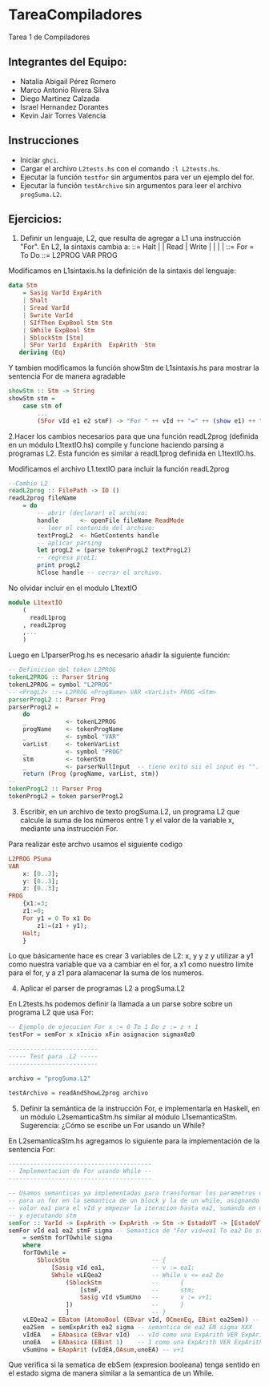 # TareaCompiladores
Tarea 1 de Compiladores

## Integrantes del Equipo:
- Natalia Abigail Pérez Romero
- Marco Antonio Rivera Silva
- Diego Martinez Calzada
- Israel Hernandez Dorantes
- Kevin Jair Torres Valencia

## Instrucciones

- Iniciar `ghci`.
- Cargar el archivo `L2tests.hs` con el comando `:l L2tests.hs`.
- Ejecutar la función `testfor` sin argumentos para ver un ejemplo del for.
- Ejecutar la función `testArchivo` sin argumentos para leer el archivo `progSuma.L2`.

## Ejercicios:
1. Definir un lenguaje, L2, que resulta de agregar a L1 una instrucción "For".
En L2, la sintaxis cambia a:
 <Stm>        ::=   Halt | <AsigStm>
                  | Read <VarId> | Write <VarId>
                  | <IfThenStm> | <WhileStm>
                  | <BlockStm>
                  | <ForStm>
<ForStm>   ::= For <VarId> = <ExpArith> To <ExpArith> Do <Stm>
<ProgL2>     ::= L2PROG <ProgName> VAR <VarList> PROG <Stm>

Modificamos en L1sintaxis.hs la definición de la sintaxis del lenguaje:

```haskell
data Stm
    = Sasig VarId ExpArith
    | Shalt
    | Sread VarId
    | Swrite VarId
    | SIfThen ExpBool Stm Stm
    | SWhile ExpBool Stm
    | SblockStm [Stm]
    | SFor VarId  ExpArith  ExpArith  Stm
   deriving (Eq)
```
Y tambien modificamos la función showStm de L1sintaxis.hs para mostrar la sentencia For de manera agradable

```haskell
showStm :: Stm -> String
showStm stm =
    case stm of
        ...
        (SFor vId e1 e2 stmF) -> "For " ++ vId ++ "=" ++ (show e1) ++ " To " ++ (show e2) ++ " Do " ++ (show stmF)
```


2.Hacer los cambios necesarios para que una función readL2prog (definida en un módulo L1textIO.hs) compile y funcione haciendo parsing a programas L2.
Esta función es similar a readL1prog definida en L1textIO.hs.

Modificamos el archivo L1.textIO para incluir la función readL2prog 
```haskell
--Cambio L2
readL2prog :: FilePath -> IO ()
readL2prog fileName
    = do
        -- abrir (declarar) el archivo:
        handle      <- openFile fileName ReadMode
        -- leer el contenido del archivo:
        textProgL2  <- hGetContents handle
        -- aplicar parsing
        let progL2 = (parse tokenProgL2 textProgL2)
        -- regresa proL1:
        print progL2
        hClose handle -- cerrar el archivo. 
```

No olvidar incluir en el modulo L1textIO
```haskell
module L1textIO
    (
      readL1prog
    , readL2prog
    ,...
    )
```

Luego en L1parserProg.hs es necesario añadir la siguiente función:

```haskell
-- Definicion del token L2PROG
tokenL2PROG :: Parser String
tokenL2PROG = symbol "L2PROG"
-- <ProgL2> ::= L2PROG <ProgName> VAR <VarList> PROG <Stm>
parserProgL2 :: Parser Prog
parserProgL2 =
    do
    _           <- tokenL2PROG
    progName    <- tokenProgName
    _           <- symbol "VAR"
    varList     <- tokenVarList
    _           <- symbol "PROG"
    stm         <- tokenStm
    _           <- parserNullInput  -- tiene exito sii el input es "". Resto del input=vacío.
    return (Prog (progName, varList, stm))
--
tokenProgL2 :: Parser Prog
tokenProgL2 = token parserProgL2
```


3. Escribir, en un archivo de texto progSuma.L2, un programa L2 que calcule la suma de los números entre 1 y el valor de la variable x, mediante una instrucción For.

Para realizar este archvo usamos el siguiente codigo

```haskell
L2PROG PSuma
VAR
    x: [0..3];
    y: [0..3];
    z: [0..3];
PROG
    {x1:=3;
    z1:=0;
    For y1 = 0 To x1 Do
        z1:=(z1 + y1);
    Halt;
    }
```

Lo que básicamente hace es crear 3 variables de L2: x, y y z y utilizar a y1 como nuestra variable que va a cambiar en el for, a x1 como nuestro limite para el for, y a z1 para alamacenar la suma de los numeros.

4. Aplicar el parser de programas L2 a progSuma.L2

En L2tests.hs podemos definir la llamada a un parse sobre sobre un programa L2 que usa For:
```haskell
-- Ejemplo de ejecucion For x := 0 To 1 Do z := z + 1
testFor = semFor x xInicio xFin asignacion sigmax0z0

-------------------------
----- Test para .L2 -----
-------------------------

archivo = "progSuma.L2"

testArchivo = readAndShowL2prog archivo
```

5. Definir la semántica de la instrucción For, e implementarla en Haskell, en un módulo L2semanticaStm.hs similar al módulo L1semanticaStm.
Sugerencia: ¿Cómo se escribe un For usando un While?

En L2semanticaStm.hs agregamos lo siguiente para la implementación de la sentencia For:
```haskell
----------------------------------------
-- Implementacion de For usando While --
----------------------------------------

-- Usamos semanticas ya implementadas para transformar los parametros dados
-- para un for en la semantica de un block y la de un while, asignando el
-- valor ea1 para el vId y empezar la iteracion hasta ea2, sumando en uno a vId
-- y ejecutando stm
semFor :: VarId -> ExpArith -> ExpArith -> Stm -> EstadoVT -> [EstadoVT]
semFor vId ea1 ea2 stmF sigma -- Semantica de "For vid=ea1 To ea2 Do stmF"
    = semStm forTOwhile sigma
    where
    forTOwhile =
        SblockStm                       -- {
            [Sasig vId ea1,             -- v := ea1;
            SWhile vLEQea2              -- While v <= ea2 Do
                (SblockStm              --      {
                    [stmF,              --      stm;
                    Sasig vId vSumUno   --      v := v+1;
                ])                      --      }
                ]                       -- }
    vLEQea2 = EBatom (AtomoBool (EBvar vId, OCmenEq, EBint ea2Sem)) -- v <= ea2
    ea2Sem  = semExpArith ea2 sigma -- semantica de ea2 EN sigma XXX
    vIdEA   = EAbasica (EBvar vId)  -- vId como una ExpArith VER ExpArith
    unoEA   = EAbasica (EBint 1)    -- 1 como una ExpArith VER ExpArith
    vSumUno = EAopArit (vIdEA,OAsum,unoEA) -- v+1
```
Que verifica si la sematica de ebSem (expresion booleana) tenga sentido en el estado sigma de manera similar a la semantica de un While.
